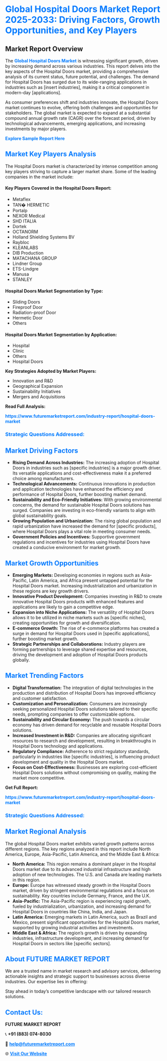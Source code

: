 <h1 style="color: #007BFF;">Global Hospital Doors Market Report 2025-2033: Driving Factors, Growth Opportunities, and Key Players</h1>

<section id="overview">
<h2>Market Report Overview</h2>
<p>The <a href="https://www.futuremarketreport.com/industry-report/hospital-doors-market" style="color: #007BFF; text-decoration: none;"><strong>Global Hospital Doors Market</strong></a> is witnessing significant growth, driven by increasing demand across various industries. This report delves into the key aspects of the Hospital Doors market, providing a comprehensive analysis of its current status, future potential, and challenges. The demand for Hospital Doors has surged due to its wide-ranging applications in industries such as [insert industries], making it a critical component in modern-day [applications].</p>
<p>As consumer preferences shift and industries innovate, the Hospital Doors market continues to evolve, offering both challenges and opportunities for stakeholders. The global market is expected to expand at a substantial compound annual growth rate (CAGR) over the forecast period, driven by technological advancements, emerging applications, and increasing investments by major players.</p>
</section>

<section id="overview">
<p><a href="https://www.futuremarketreport.com/request-sample/reportId=123484" style="color: #007BFF; text-decoration: none;"><strong>Explore Sample Report Here</strong></a></p>
</section>

<section id="key-players">
<h2 style="color: #007BFF;">Market Key Players Analysis</h2>
<p>The Hospital Doors market is characterized by intense competition among key players striving to capture a larger market share. Some of the leading companies in the market include:</p>
<h4>Key Players Covered in the Hospital Doors Report:</h4>
<ul><li>Metaflex</li><li>TAN� HERMETIC</li><li>Portalp</li><li>NEXOR Medical</li><li>SHD ITALIA</li><li>Dortek</li><li>OCTANORM</li><li>Holland Shielding Systems BV</li><li>Raybloc</li><li>KLEANLABS</li><li>DIB Production</li><li>MATACHANA GROUP</li><li>Lindner Group</li><li>ETS-Lindgre</li><li>Manusa</li><li>STANLEY</li></ul>
<h4>Hospital Doors Market Segmentation by Type:</h4>
<ul><li>Sliding Doors</li><li>Fireproof Door</li><li>Radiation-proof Door</li><li>Hermetic Door</li><li>Others</li></ul>

<h4>Hospital Doors Market Segmentation by Application:</h4>
<ul><li>Hospital</li><li>Clinic</li><li>Others</li><li>Hospital Doors</li></ul>
<p><strong>Key Strategies Adopted by Market Players:</strong></p>
<ul>
<li>Innovation and R&D</li>
<li>Geographical Expansion</li>
<li>Sustainability Initiatives</li>
<li>Mergers and Acquisitions</li>
</ul>
</section>

<section>
<p><strong>Read Full Analysis: </strong></p><a href="https://www.futuremarketreport.com/industry-report/hospital-doors-market" style="color: #007BFF; text-decoration: none;"><strong>https://www.futuremarketreport.com/industry-report/hospital-doors-market</strong></a>
<h3 style="color: #007BFF;">Strategic Questions Addressed:</h3>
</section>

<section id="driving-factors">
<h2 style="color: #007BFF;">Market Driving Factors</h2>
<ul>
<li><strong>Rising Demand Across Industries:</strong> The increasing adoption of Hospital Doors in industries such as [specific industries] is a major growth driver. Its versatile applications and cost-effectiveness make it a preferred choice among manufacturers.</li>
<li><strong>Technological Advancements:</strong> Continuous innovations in production and application technologies have enhanced the efficiency and performance of Hospital Doors, further boosting market demand.</li>
<li><strong>Sustainability and Eco-Friendly Initiatives:</strong> With growing environmental concerns, the demand for sustainable Hospital Doors solutions has surged. Companies are investing in eco-friendly variants to align with global sustainability goals.</li>
<li><strong>Growing Population and Urbanization:</strong> The rising global population and rapid urbanization have increased the demand for [specific products], where Hospital Doors plays a vital role in meeting consumer needs.</li>
<li><strong>Government Policies and Incentives:</strong> Supportive government regulations and incentives for industries using Hospital Doors have created a conducive environment for market growth.</li>
</ul>
</section>

<section id="growth-opportunities">
<h2 style="color: #007BFF;">Market Growth Opportunities</h2>
<ul>
<li><strong>Emerging Markets:</strong> Developing economies in regions such as Asia-Pacific, Latin America, and Africa present untapped potential for the Hospital Doors market. Increasing industrialization and urbanization in these regions are key growth drivers.</li>
<li><strong>Innovative Product Development:</strong> Companies investing in R&D to create innovative Hospital Doors products with enhanced features and applications are likely to gain a competitive edge.</li>
<li><strong>Expansion into Niche Applications:</strong> The versatility of Hospital Doors allows it to be utilized in niche markets such as [specific niches], creating opportunities for growth and diversification.</li>
<li><strong>E-commerce Growth:</strong> The rise of e-commerce platforms has created a surge in demand for Hospital Doors used in [specific applications], further boosting market growth.</li>
<li><strong>Strategic Partnerships and Collaborations:</strong> Industry players are forming partnerships to leverage shared expertise and resources, driving the development and adoption of Hospital Doors products globally.</li>
</ul>
</section>

<section id="trending-factors">
<h2 style="color: #007BFF;">Market Trending Factors</h2>
<ul>
<li><strong>Digital Transformation:</strong> The integration of digital technologies in the production and distribution of Hospital Doors has improved efficiency and customer satisfaction.</li>
<li><strong>Customization and Personalization:</strong> Consumers are increasingly seeking personalized Hospital Doors solutions tailored to their specific needs, prompting companies to offer customizable options.</li>
<li><strong>Sustainability and Circular Economy:</strong> The push towards a circular economy has driven demand for recyclable and reusable Hospital Doors solutions.</li>
<li><strong>Increased Investment in R&D:</strong> Companies are allocating significant resources to research and development, resulting in breakthroughs in Hospital Doors technology and applications.</li>
<li><strong>Regulatory Compliance:</strong> Adherence to strict regulatory standards, particularly in industries like [specific industries], is influencing product development and quality in the Hospital Doors market.</li>
<li><strong>Focus on Cost-Effectiveness:</strong> Businesses are exploring cost-efficient Hospital Doors solutions without compromising on quality, making the market more competitive.</li>
</ul>
</section>

<section>
<p><strong>Get Full Report: </strong></p><a href="https://www.futuremarketreport.com/industry-report/hospital-doors-market" style="color: #007BFF; text-decoration: none;"><strong>https://www.futuremarketreport.com/industry-report/hospital-doors-market</strong></a>
<h3 style="color: #007BFF;">Strategic Questions Addressed:</h3>
</section>


<section id="regional-analysis">
<h2 style="color: #007BFF;">Market Regional Analysis</h2>
<p>The global Hospital Doors market exhibits varied growth patterns across different regions. The key regions analyzed in this report include North America, Europe, Asia-Pacific, Latin America, and the Middle East & Africa:</p>
<ul>
<li><strong>North America:</strong> This region remains a dominant player in the Hospital Doors market due to its advanced industrial infrastructure and high adoption of new technologies. The U.S. and Canada are leading markets in this region.</li>
<li><strong>Europe:</strong> Europe has witnessed steady growth in the Hospital Doors market, driven by stringent environmental regulations and a focus on sustainability. Key countries include Germany, France, and the U.K.</li>
<li><strong>Asia-Pacific:</strong> The Asia-Pacific region is experiencing rapid growth, fueled by industrialization, urbanization, and increasing demand for Hospital Doors in countries like China, India, and Japan.</li>
<li><strong>Latin America:</strong> Emerging markets in Latin America, such as Brazil and Mexico, present significant opportunities for the Hospital Doors market, supported by growing industrial activities and investments.</li>
<li><strong>Middle East & Africa:</strong> The region’s growth is driven by expanding industries, infrastructure development, and increasing demand for Hospital Doors in sectors like [specific sectors].</li>
</ul>
</section>

<footer>
<h2 style="color: #007BFF;">About FUTURE MARKET REPORT</h2>
<p>We are a trusted name in market research and advisory services, delivering actionable insights and strategic support to businesses across diverse industries. Our expertise lies in offering:</p>

<p>Stay ahead in today’s competitive landscape with our tailored research solutions.</p>

<h2 style="color: #007BFF;">Contact Us:</h2>
<p><strong>FUTURE MARKET REPORT</strong></p>
<p>📞 <strong>+91 (883) 074-8030</strong></p>
<p>📧 <strong><a href="mailto:help@futuremarketreport.com" style="color: #007BFF;">help@futuremarketreport.com</a></strong></p>
<p>🌐 <strong><a href="https://www.futuremarketreport.com/" style="color: #007BFF;">Visit Our Website</a></strong></p>
</footer>